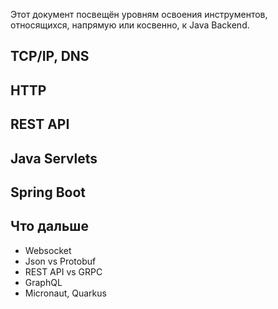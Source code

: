 Этот документ посвещён уровням освоения инструментов, относящихся, напрямую или косвенно, к Java Backend.

## TCP/IP, DNS

## HTTP

## REST API

## Java Servlets

## Spring Boot

## Что дальше

- Websocket
- Json vs Protobuf
- REST API vs GRPC
- GraphQL
- Micronaut, Quarkus
